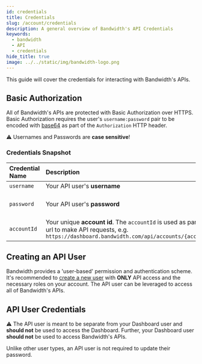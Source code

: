 ```yaml
---
id: credentials
title: Credentials
slug: /account/credentials
description: A general overview of Bandwidth's API Credentials
keywords:
  - bandwidth
  - API
  - credentials
hide_title: true
image: ../../static/img/bandwidth-logo.png
---
```


This guide will cover the credentials for interacting with Bandwidth's APIs.

## Basic Authorization

All of Bandwidth's APIs are protected with Basic Authorization over HTTPS. Basic Authorization requires the user's `username:password` pair to be encoded with [base64](https://en.wikipedia.org/wiki/Base64) as part of the `Authorization` HTTP header.

⚠️ Usernames and Passwords are **case sensitive**!

### Credentials Snapshot

| Credential Name | Description                                                                                                                                                   | Example                                            |
|:----------------|:--------------------------------------------------------------------------------------------------------------------------------------------------------------|:---------------------------------------------------|
| `username`      | Your API user's **username**                                                                                                                                  | `jdoe`                                             |
| `password`      | Your API user's **password**                                                                                                                                  | `correct-horse-battery-staple`                     |
| `accountId`     | Your unique **account id**. The `accountId` is used as part of the url to make API requests, e.g. `https://dashboard.bandwidth.com/api/accounts/{accountId}/` | `920012`                                           |

## Creating an API User

Bandwidth provides a 'user-based' permission and authentication scheme. It's recommended to [create a new user](https://support.bandwidth.com/hc/en-us/articles/115007187088-How-to-Create-New-Users-in-the-Bandwidth-Dashboard) with **ONLY** API access and the necessary roles on your account. The API user can be leveraged to access all of Bandwidth's APIs.

## API User Credentials

⚠️ The API user is meant to be separate from your Dashboard user and **should not** be used to access the Dashboard. Further, your Dashboard user **should not** be used to access Bandwidth's APIs.

Unlike other user types, an API user is not required to update their password.
